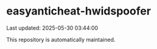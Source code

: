 # easyanticheat-hwidspoofer

Last updated: 2025-05-30 03:44:00

This repository is automatically maintained.
